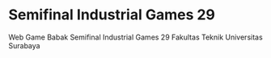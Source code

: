 # Semifinal Industrial Games 29
 Web Game Babak Semifinal Industrial Games 29 Fakultas Teknik Universitas Surabaya
